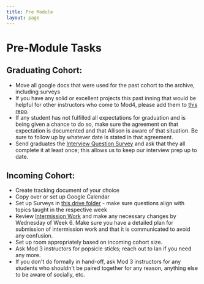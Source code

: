 ```yaml
---
title: Pre Module
layout: page
---
```


# Pre-Module Tasks 

## Graduating Cohort:
- Move all google docs that were used for the past cohort to the archive, including surveys
- If you have any solid or excellent projects this past inning that would be helpful for other instructors who come to Mod4, please add them to [this repo](https://github.com/turingschool/backend-completed-sample-projects/tree/master/4module).
- If any student has not fulfilled all expectations for graduation and is being given a chance to do so, make sure the agreement on that expectation is documented and that Allison is aware of that situation. Be sure to follow up by whatever date is stated in that agreement. 
- Send graduates the [Interview Question Survey](https://docs.google.com/forms/u/1/d/1IHLDJXAyg_xVb8hi00781IBIGoZ6XV41Lz4IWD8hZic/edit?usp=drive_web) and ask that they all complete it at least once; this allows us to keep our interview prep up to date. 

## Incoming Cohort:
- Create tracking document of your choice
- Copy over or set up Google Calendar
- Set up Surveys in [this drive folder](https://drive.google.com/drive/u/1/folders/0Bx6JZxtPBe_FaVBJNlFCdTFOOVE) - make sure questions align with topics taught in the respective week
- Review [Intermission Work](https://github.com/turingschool/backend-curriculum-site/tree/gh-pages/module4/intermission_work) and make any necessary changes by Wednesday of Week 6. Make sure you have a detailed plan for submission of intermission work and that it is communicated to avoid any confusion. 
- Set up room appropriately based on incoming cohort size. 
- Ask Mod 3 instructors for popsicle sticks; reach out to Ian if you need any more. 
- If you don't do formally in hand-off, ask Mod 3 instructors for any students who shouldn't be paired together for any reason, anything else to be aware of socially, etc.
